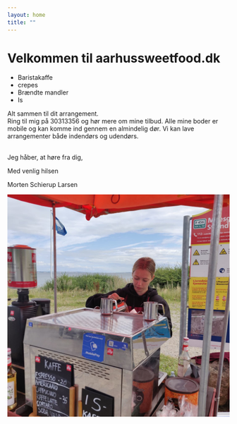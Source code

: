 ```yaml
---
layout: home
title: "" 
---
```

# Velkommen til aarhussweetfood.dk
* Baristakaffe
* crepes
* Brændte mandler
* Is

Alt sammen til dit arrangement.
<br/>
Ring til mig på 30313356 og hør mere om mine tilbud. Alle mine boder er mobile og kan komme ind gennem en almindelig dør. Vi kan lave arrangementer både indendørs og udendørs. <br/> <br/> 

Jeg håber, at høre fra dig, <br/>

Med venlig hilsen <br/>

Morten Schierup Larsen


![Lækker kaffe](/kaffe.jpg)
